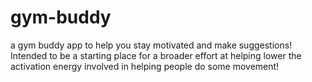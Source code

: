# gym-buddy
a gym buddy app to help you stay motivated and make suggestions! Intended to be a starting place for a broader effort at helping lower the activation energy involved in helping people do some movement!
